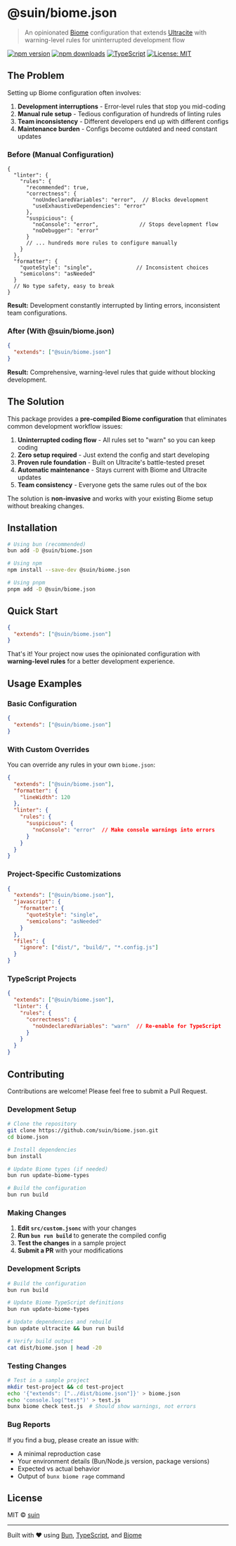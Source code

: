 # @suin/biome.json

> An opinionated [Biome](https://biomejs.dev/) configuration that extends [Ultracite](https://github.com/Jamesbarford/ultracite) with warning-level rules for uninterrupted development flow

[![npm version](https://img.shields.io/npm/v/@suin/biome.json.svg)](https://www.npmjs.com/package/@suin/biome.json)
[![npm downloads](https://img.shields.io/npm/dm/@suin/biome.json.svg)](https://www.npmjs.com/package/@suin/biome.json)
[![TypeScript](https://img.shields.io/badge/TypeScript-Ready-blue.svg)](https://www.typescriptlang.org/)
[![License: MIT](https://img.shields.io/badge/License-MIT-yellow.svg)](https://opensource.org/licenses/MIT)

## The Problem

Setting up Biome configuration often involves:

1. **Development interruptions** - Error-level rules that stop you mid-coding
2. **Manual rule setup** - Tedious configuration of hundreds of linting rules  
3. **Team inconsistency** - Different developers end up with different configs
4. **Maintenance burden** - Configs become outdated and need constant updates

### Before (Manual Configuration)

```jsonc
{
  "linter": {
    "rules": {
      "recommended": true,
      "correctness": {
        "noUndeclaredVariables": "error",  // Blocks development
        "useExhaustiveDependencies": "error"
      },
      "suspicious": {
        "noConsole": "error",             // Stops development flow
        "noDebugger": "error"
      }
      // ... hundreds more rules to configure manually
    }
  },
  "formatter": {
    "quoteStyle": "single",              // Inconsistent choices
    "semicolons": "asNeeded"
  }
  // No type safety, easy to break
}
```

**Result:** Development constantly interrupted by linting errors, inconsistent team configurations.

### After (With @suin/biome.json)

```json
{
  "extends": ["@suin/biome.json"]
}
```

**Result:** Comprehensive, warning-level rules that guide without blocking development.

## The Solution

This package provides a **pre-compiled Biome configuration** that eliminates common development workflow issues:

1. **Uninterrupted coding flow** - All rules set to "warn" so you can keep coding
2. **Zero setup required** - Just extend the config and start developing
3. **Proven rule foundation** - Built on Ultracite's battle-tested preset
4. **Automatic maintenance** - Stays current with Biome and Ultracite updates
5. **Team consistency** - Everyone gets the same rules out of the box

The solution is **non-invasive** and works with your existing Biome setup without breaking changes.

## Installation

```bash
# Using bun (recommended)
bun add -D @suin/biome.json

# Using npm
npm install --save-dev @suin/biome.json

# Using pnpm
pnpm add -D @suin/biome.json
```

## Quick Start

```json
{
  "extends": ["@suin/biome.json"]
}
```

That's it! Your project now uses the opinionated configuration with **warning-level rules** for a better development experience.

## Usage Examples

### Basic Configuration

```json
{
  "extends": ["@suin/biome.json"]
}
```

### With Custom Overrides

You can override any rules in your own `biome.json`:

```json
{
  "extends": ["@suin/biome.json"],
  "formatter": {
    "lineWidth": 120
  },
  "linter": {
    "rules": {
      "suspicious": {
        "noConsole": "error"  // Make console warnings into errors
      }
    }
  }
}
```

### Project-Specific Customizations

```json
{
  "extends": ["@suin/biome.json"],
  "javascript": {
    "formatter": {
      "quoteStyle": "single",
      "semicolons": "asNeeded"
    }
  },
  "files": {
    "ignore": ["dist/", "build/", "*.config.js"]
  }
}
```

### TypeScript Projects

```json
{
  "extends": ["@suin/biome.json"],
  "linter": {
    "rules": {
      "correctness": {
        "noUndeclaredVariables": "warn"  // Re-enable for TypeScript
      }
    }
  }
}
```

## Contributing

Contributions are welcome! Please feel free to submit a Pull Request.

### Development Setup

```bash
# Clone the repository
git clone https://github.com/suin/biome.json.git
cd biome.json

# Install dependencies
bun install

# Update Biome types (if needed)
bun run update-biome-types

# Build the configuration
bun run build
```

### Making Changes

1. **Edit `src/custom.jsonc`** with your changes
2. **Run `bun run build`** to generate the compiled config
3. **Test the changes** in a sample project
4. **Submit a PR** with your modifications

### Development Scripts

```bash
# Build the configuration
bun run build

# Update Biome TypeScript definitions
bun run update-biome-types

# Update dependencies and rebuild
bun update ultracite && bun run build

# Verify build output
cat dist/biome.json | head -20
```

### Testing Changes

```bash
# Test in a sample project
mkdir test-project && cd test-project
echo '{"extends": ["../dist/biome.json"]}' > biome.json
echo 'console.log("test")' > test.js
bunx biome check test.js  # Should show warnings, not errors
```

### Bug Reports

If you find a bug, please create an issue with:

- A minimal reproduction case
- Your environment details (Bun/Node.js version, package versions)  
- Expected vs actual behavior
- Output of `bunx biome rage` command

## License

MIT © [suin](https://github.com/suin)

---

Built with ❤️ using [Bun](https://bun.sh), [TypeScript](https://typescriptlang.org), and [Biome](https://biomejs.dev)
